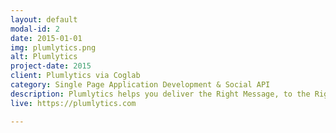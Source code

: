 ```yaml
---
layout: default
modal-id: 2
date: 2015-01-01
img: plumlytics.png
alt: Plumlytics
project-date: 2015
client: Plumlytics via Coglab
category: Single Page Application Development & Social API
description: Plumlytics helps you deliver the Right Message, to the Right Audience, on the Right Channel, at the Right Moment.
live: https://plumlytics.com

---
```

